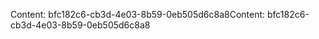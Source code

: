 <span data-ttu-id="94c2f-101">Content: bfc182c6-cb3d-4e03-8b59-0eb505d6c8a8</span><span class="sxs-lookup"><span data-stu-id="94c2f-101">Content: bfc182c6-cb3d-4e03-8b59-0eb505d6c8a8</span></span>